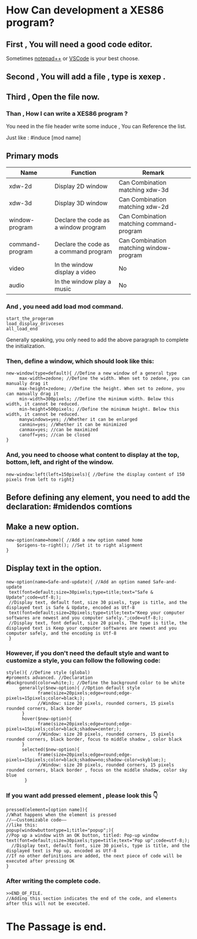 # How Can development a XES86 program?

## First , You will need a good code editor.

Sometimes [notepad++](https://notepad-plus-plus.org/downloads/) or [VSCode](https://code.visualstudio.com/) is your best choose.

## Second , You will add a file , type is xexep .

## Third , Open the file now.

### Than , How I can write a XES86 program ?

You need in the file header write some induce , You can Reference the list.

Just like : #induce [mod name]

##                                                      Primary mods

| Name            | Function                              | Remark                                   |
| --------------- | ------------------------------------- | ---------------------------------------- |
| xdw-2d          | Display 2D window                     | Can Combination matching xdw-3d          |
| xdw-3d          | Display 3D window                     | Can Combination matching xdw-2d          |
| window-program  | Declare the code as a window program  | Can Combination matching command-program |
| command-program | Declare the code as a command program | Can Combination matching window-program  |
| video           | In the window display a video         | No                                       |
| audio           | In the window play a music            | No                                       |



### And , you need add load mod command.

```
start_the_progeram
load_display_drivceses
all_load_end
```

Generally speaking, you only need to add the above paragraph to complete the initialization.



### Then, define a window, which should look like this:

```
new-window(type=default){ //Define a new window of a general type
     max-width=zedone; //Define the width. When set to zedone, you can manually drag it
     max-height=zedone; //Define the height. When set to zedone, you can manually drag it
     min-width=300pixels; //Define the minimum width. Below this width, it cannot be reduced.
     min-height=500pixels; //Define the minimum height. Below this width, it cannot be reduced.
     manywindows=yes; //Whether it can be enlarged
     canmin=yes; //Whether it can be minimized
     canmax=yes; //can be maximized
     canoff=yes; //can be closed
}
```



### And, you need to choose what content to display at the top, bottom, left, and right of the window.

```
new-window:left(left=150pixels){ //Define the display content of 150 pixels from left to right}
```

## Before defining any element, you need to add the declaration: #midendos comtions

## Make a new option.

```
new-option(name=home){ //Add a new option named home
    $origens-to-right(); //Set it to right alignment
}
```
## Display text in the option.
```
new-option(name=Safe-and-update){ //Add an option named Safe-and-update
 text(font=default;size=30pixels;type=title;text="Safe & Update";code=utf-8;); 
 //Display text, default font, size 30 pixels, type is title, and the displayed text is Safe & Update, encoded as Utf-8
 text(font=default;size=20pixels;type=title;text="Keep your computer softwares are newest and you computer safely.";code=utf-8;);
 //Display text, font default, size 20 pixels, The type is title, the displayed text is Keep your computer softwares are newest and you computer safely, and the encoding is Utf-8
 }
```

### However, if you don't need the default style and want to customize a style, you can follow the following code:

```
style(){ //Define style (global)
#proments advanced. //Declaration
#background(color=white;); //Define the background color to be white
     generally($new-option){ //Option default style
            frame(size=20pixels;edge=round;edge-pixels=15pixels;color=black;); 
            //Window: size 20 pixels, rounded corners, 15 pixels rounded corners, black border
      }
      hover($new-option){
            frame(size=20pixels;edge=round;edge-pixels=15pixels;color=black;shadow=center;);
            //Window: size 20 pixels, rounded corners, 15 pixels rounded corners, black border, focus to middle shadow , color black
      }
      selected($new-option){
            frame(size=20pixels;edge=round;edge-pixels=15pixels;color=black;shadow=no;shadow-color=skyblue;);
            //Window: size 20 pixels, rounded corners, 15 pixels rounded corners, black border , focus on the middle shadow, color sky blue
       }
```
### If you want add pressed element , please look this 👇
```
pressed(element=[option name]){
//What happens when the element is pressed
//——Customizable code——
//like this:
popup(windowbuttontype=1;title="popup";){
//Pop up a window with an OK button, titled: Pop-up window
text(font=default;size=30pixels;type=title;text="Pop up";code=utf-8;);
  //Display text, default font, size 30 pixels, type is title, and the displayed text is Pop up, encoded as Utf-8
//If no other definitions are added, the next piece of code will be executed after pressing OK
}
```

### After writing the complete code.

```
>>END_OF_FILE.
//Adding this section indicates the end of the code, and elements after this will not be executed.
```

# The Passage is end.
